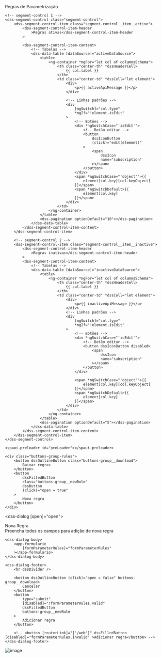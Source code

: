 <section class="container">
    <span class="title__page">Regras de Parametrização</span>

    <!-- segment-control 1 -->
    <dss-segment-control class="segment-control">
        <dss-segment-control-item class="segment-control__item__active">
            <dss-segment-control-item-header
                >Regras ativas</dss-segment-control-item-header
            >

            <dss-segment-control-item-content>
                <!-- Tabelas -->
                <dss-data-table [dataSource]="activeDataSource">
                    <table>
                        <ng-container *ngFor="let col of columnsSchema">
                            <th class="center-th" *dssHeaderCell>
                                {{ col.label }}
                            </th>
                            <td class="center-td" *dssCell="let element">
                                <div>
                                    <p>{{ activeApiMessage }}</p>
                                </div>

                                <!-- Linhas padrões -->
                                <div
                                    [ngSwitch]="col.type"
                                    *ngIf="!element.isEdit"
                                >
                                    <!-- Botões -->
                                    <div *ngSwitchCase="'isEdit'">
                                        <!-- Botão editar -->
                                        <button
                                            dssIconButton
                                            (click)="edit(element)"
                                        >
                                            <span
                                                dssIcon
                                                name="subscription"
                                            ></span>
                                        </button>
                                    </div>
                                    <span *ngSwitchCase="'object'">{{
                                        element[col.key][col.keyObject]
                                    }}</span>
                                    <span *ngSwitchDefault>{{
                                        element[col.key]
                                    }}</span>
                                </div>
                            </td>
                        </ng-container>
                    </table>
                    <dss-pagination optionDefault="10"></dss-pagination>
                </dss-data-table>
            </dss-segment-control-item-content>
        </dss-segment-control-item>

        <!-- segment-control 2 -->
        <dss-segment-control-item class="segment-control__item__inactive">
            <dss-segment-control-item-header
                >Regras inativas</dss-segment-control-item-header
            >
            <dss-segment-control-item-content>
                <!-- Tabelas -->
                <dss-data-table [dataSource]="inactiveDataSource">
                    <table>
                        <ng-container *ngFor="let col of columnsSchema">
                            <th class="center-th" *dssHeaderCell>
                                {{ col.label }}
                            </th>
                            <td class="center-td" *dssCell="let element">
                                <div>
                                    <p>{{ inactiveApiMessage }}</p>
                                </div>
                                <!-- Linhas padrões -->
                                <div
                                    [ngSwitch]="col.type"
                                    *ngIf="!element.isEdit"
                                >
                                    <!-- Botões -->
                                    <div *ngSwitchCase="'isEdit'">
                                        <!-- Botão editar -->
                                        <button dssIconButton disabled>
                                            <span
                                                dssIcon
                                                name="subscription"
                                            ></span>
                                        </button>
                                    </div>

                                    <span *ngSwitchCase="'object'">{{
                                        element[col.key][col.keyObject]
                                    }}</span>
                                    <span *ngSwitchDefault>{{
                                        element[col.key]
                                    }}</span>
                                </div>
                            </td>
                        </ng-container>
                    </table>
                    <dss-pagination optionDefault="5"></dss-pagination>
                </dss-data-table>
            </dss-segment-control-item-content>
        </dss-segment-control-item>
    </dss-segment-control>

    <spaui-preloader id="preLoader"></spaui-preloader>

    <div class="buttons-group-rules">
        <button dssOutlineButton class="buttons-group__download">
            Baixar regras
        </button>
        <button
            dssFilledButton
            class="buttons-group__newRule"
            dssButton
            (click)="open = true"
        >
            Nova regra
        </button>
    </div>
</section>

<!-- Modal para Create e Edit -->

<dss-dialog [open]="open">
    <dss-dialog-header>
        <div class="title__dialog">Nova Regra</div>
        <span class="text__dialog"
            >Preencha todos os campos para adição de nova regra</span
        >
    </dss-dialog-header>

    <dss-dialog-body>
        <app-formulario
            [formParameterRules]="formParameterRules"
        ></app-formulario>
    </dss-dialog-body>

    <dss-dialog-footer>
        <hr dssDivider />

        <button dssOutlineButton (click)="open = false" buttons-group__download>
            Cancelar
        </button>
        <button
            type="submit"
            [disabled]="!formParameterRules.valid"
            dssFilledButton
            buttons-group__newRule
        >
            Adicionar regra
        </button>

        <!-- <button [routerLink]="['/web']" dssFilledButton [disabled]="formParameterRules.invalid" >Adicionar regra</button> -->
    </dss-dialog-footer>
</dss-dialog>


![image](https://github.com/ElysSanntos/Aprendizado---Bootcamps/assets/62489007/fae64fe0-f3e4-4120-ba7c-dc94c1f5d1a2)
